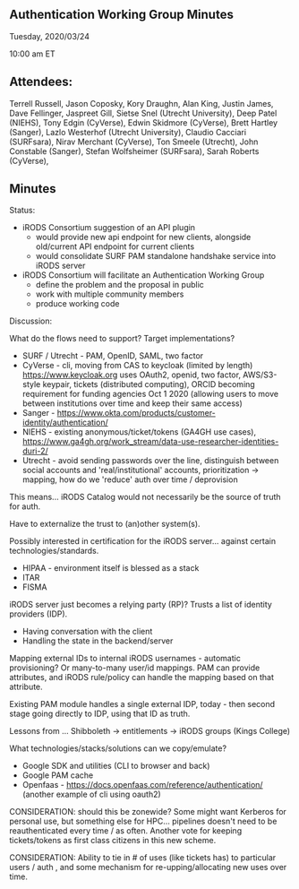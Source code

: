 ## Authentication Working Group Minutes

Tuesday, 2020/03/24

10:00 am ET

## Attendees:

Terrell Russell, Jason Coposky, Kory Draughn, Alan King, Justin James, Dave Fellinger, Jaspreet Gill, Sietse Snel (Utrecht University), Deep Patel (NIEHS), Tony Edgin (CyVerse), Edwin Skidmore (CyVerse), Brett Hartley (Sanger), Lazlo Westerhof (Utrecht University), Claudio Cacciari (SURFsara), Nirav Merchant (CyVerse), Ton Smeele (Utrecht), John Constable (Sanger), Stefan Wolfsheimer (SURFsara), Sarah Roberts (CyVerse),

## Minutes

Status:
 - iRODS Consortium suggestion of an API plugin
   - would provide new api endpoint for new clients, alongside old/current API endpoint for current clients
   - would consolidate SURF PAM standalone handshake service into iRODS server
 - iRODS Consortium will facilitate an Authentication Working Group
   - define the problem and the proposal in public
   - work with multiple community members
   - produce working code

Discussion:

What do the flows need to support?   Target implementations?
- SURF / Utrecht - PAM, OpenID, SAML, two factor
- CyVerse - cli, moving from CAS to keycloak (limited by length) https://www.keycloak.org uses OAuth2, openid, two factor, AWS/S3-style keypair, tickets (distributed computing), ORCID becoming requirement for funding agencies Oct 1 2020 (allowing users to move between institutions over time and keep their same access)
- Sanger - https://www.okta.com/products/customer-identity/authentication/
- NIEHS - existing anonymous/ticket/tokens (GA4GH use cases), https://www.ga4gh.org/work_stream/data-use-researcher-identities-duri-2/
- Utrecht - avoid sending passwords over the line, distinguish between social accounts and 'real/institutional' accounts, prioritization -> mapping, how do we 'reduce' auth over time / deprovision

This means... iRODS Catalog would not necessarily be the source of truth for auth.

Have to externalize the trust to (an)other system(s).

Possibly interested in certification for the iRODS server... against certain technologies/standards.
 - HIPAA - environment itself is blessed as a stack
 - ITAR
 - FISMA

iRODS server just becomes a relying party (RP)?  Trusts a list of identity providers (IDP).
 - Having conversation with the client
 - Handling the state in the backend/server

Mapping external IDs to internal iRODS usernames - automatic provisioning?   Or many-to-many user/id mappings.    PAM can provide attributes, and iRODS rule/policy can handle the mapping based on that attribute.

Existing PAM module handles a single external IDP, today - then second stage going directly to IDP, using that ID as truth.

Lessons from ... Shibboleth -> entitlements -> iRODS groups    (Kings College)

What technologies/stacks/solutions can we copy/emulate?
 - Google SDK and utilities (CLI to browser and back)
 - Google PAM cache
 - Openfaas - https://docs.openfaas.com/reference/authentication/ (another example of cli using oauth2)

CONSIDERATION: should this be zonewide?  Some might want Kerberos for personal use, but something else for HPC…   pipelines doesn't need to be reauthenticated every time / as often.  Another vote for keeping tickets/tokens as first class citizens in this new scheme.

CONSIDERATION: Ability to tie in # of uses (like tickets has) to particular users / auth , and some mechanism for re-upping/allocating new uses over time.


